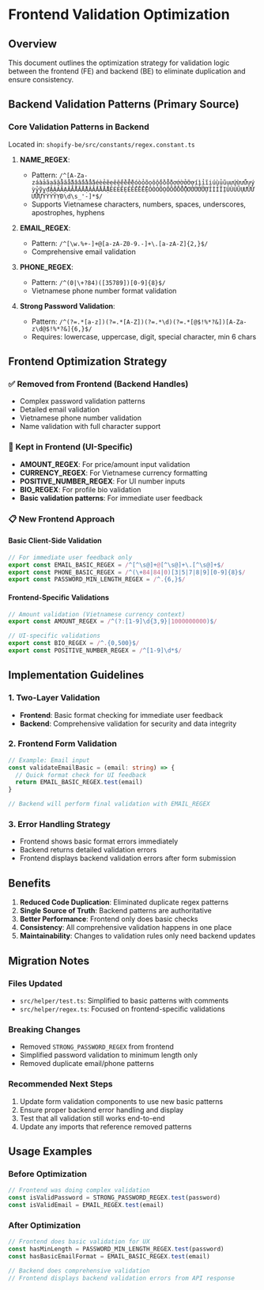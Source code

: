 # Frontend Validation Optimization

## Overview

This document outlines the optimization strategy for validation logic between the frontend (FE) and backend (BE) to eliminate duplication and ensure consistency.

## Backend Validation Patterns (Primary Source)

### Core Validation Patterns in Backend

Located in: `shopify-be/src/constants/regex.constant.ts`

1. **NAME_REGEX**:

   - Pattern: `/^[A-Za-záàảãạăắằẳẵặâấầẩẫậéèẻẽẹêếềểễệóòỏõọôốồổỗộơớờởỡợíìỉĩịúùủũụưứừửữựýỳỷỹỵđÁÀẢÃẠĂẮẰẲẴẶÂẤẦẨẪẬÉÈẺẼẸÊẾỀỂỄỆÓÒỎÕỌÔỐỒỔỖỘƠỚỜỞỠỢÍÌỈĨỊÚÙỦŨỤƯỨỪỬỮỰÝỲỶỸỴĐ\d\s_'-]*$/`
   - Supports Vietnamese characters, numbers, spaces, underscores, apostrophes, hyphens

2. **EMAIL_REGEX**:

   - Pattern: `/^[\w.%+-]+@[a-zA-Z0-9.-]+\.[a-zA-Z]{2,}$/`
   - Comprehensive email validation

3. **PHONE_REGEX**:

   - Pattern: `/^(0|\+?84)([35789])[0-9]{8}$/`
   - Vietnamese phone number format validation

4. **Strong Password Validation**:
   - Pattern: `/^(?=.*[a-z])(?=.*[A-Z])(?=.*\d)(?=.*[@$!%*?&])[A-Za-z\d@$!%*?&]{6,}$/`
   - Requires: lowercase, uppercase, digit, special character, min 6 chars

## Frontend Optimization Strategy

### ✅ Removed from Frontend (Backend Handles)

- Complex password validation patterns
- Detailed email validation
- Vietnamese phone number validation
- Name validation with full character support

### 🔄 Kept in Frontend (UI-Specific)

- **AMOUNT_REGEX**: For price/amount input validation
- **CURRENCY_REGEX**: For Vietnamese currency formatting
- **POSITIVE_NUMBER_REGEX**: For UI number inputs
- **BIO_REGEX**: For profile bio validation
- **Basic validation patterns**: For immediate user feedback

### 📋 New Frontend Approach

#### Basic Client-Side Validation

```typescript
// For immediate user feedback only
export const EMAIL_BASIC_REGEX = /^[^\s@]+@[^\s@]+\.[^\s@]+$/
export const PHONE_BASIC_REGEX = /^(\+84|84|0)[3|5|7|8|9][0-9]{8}$/
export const PASSWORD_MIN_LENGTH_REGEX = /^.{6,}$/
```

#### Frontend-Specific Validations

```typescript
// Amount validation (Vietnamese currency context)
export const AMOUNT_REGEX = /^(?:[1-9]\d{3,9}|1000000000)$/

// UI-specific validations
export const BIO_REGEX = /^.{0,500}$/
export const POSITIVE_NUMBER_REGEX = /^[1-9]\d*$/
```

## Implementation Guidelines

### 1. **Two-Layer Validation**

- **Frontend**: Basic format checking for immediate user feedback
- **Backend**: Comprehensive validation for security and data integrity

### 2. **Frontend Form Validation**

```typescript
// Example: Email input
const validateEmailBasic = (email: string) => {
  // Quick format check for UI feedback
  return EMAIL_BASIC_REGEX.test(email)
}

// Backend will perform final validation with EMAIL_REGEX
```

### 3. **Error Handling Strategy**

- Frontend shows basic format errors immediately
- Backend returns detailed validation errors
- Frontend displays backend validation errors after form submission

## Benefits

1. **Reduced Code Duplication**: Eliminated duplicate regex patterns
2. **Single Source of Truth**: Backend patterns are authoritative
3. **Better Performance**: Frontend only does basic checks
4. **Consistency**: All comprehensive validation happens in one place
5. **Maintainability**: Changes to validation rules only need backend updates

## Migration Notes

### Files Updated

- `src/helper/test.ts`: Simplified to basic patterns with comments
- `src/helper/regex.ts`: Focused on frontend-specific validations

### Breaking Changes

- Removed `STRONG_PASSWORD_REGEX` from frontend
- Simplified password validation to minimum length only
- Removed duplicate email/phone patterns

### Recommended Next Steps

1. Update form validation components to use new basic patterns
2. Ensure proper backend error handling and display
3. Test that all validation still works end-to-end
4. Update any imports that reference removed patterns

## Usage Examples

### Before Optimization

```typescript
// Frontend was doing complex validation
const isValidPassword = STRONG_PASSWORD_REGEX.test(password)
const isValidEmail = EMAIL_REGEX.test(email)
```

### After Optimization

```typescript
// Frontend does basic validation for UX
const hasMinLength = PASSWORD_MIN_LENGTH_REGEX.test(password)
const hasBasicEmailFormat = EMAIL_BASIC_REGEX.test(email)

// Backend does comprehensive validation
// Frontend displays backend validation errors from API response
```
